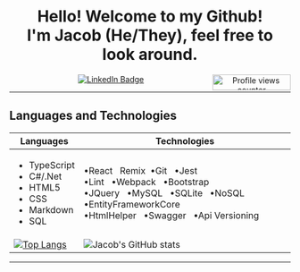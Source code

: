 <div align="center">           
<h1> 
 Hello! Welcome to my Github!
<br>
 I'm Jacob (He/They), feel free to look around. 
</h1>
 
<a href="https://www.linkedin.com/in/jacob-lee-eugene-wilson/">
            <img src="https://img.shields.io/badge/-@jlewilson-0077B5?style=for-the-badge&amp;labelColor=0077B5&amp;logo=LinkedIn&amp;link=https://www.linkedin.com/in/jacob-lee-eugene-wilson/" alt="LinkedIn Badge">
</a>
<img style="display:inline-block; float:right" alt="Profile views counter" width="140px" height="28px" src="https://komarev.com/ghpvc/?username=JLEWilson&style=flat-square&color=blue"">
</div>
<hr>
<h2>Languages and Technologies</h2>

| Languages   | Technologies |
| ----------- | ----------- |
| <ul><li>TypeScript</li><li>C#/.Net</li><li>HTML5</li><li>CSS</li><li>Markdown</li><li>SQL</li></ul> | •React &nbsp; Remix  &nbsp;•Git &nbsp; •Jest<br> •Lint &nbsp; •Webpack &nbsp; •Bootstrap <br> •JQuery &nbsp; •MySQL &nbsp; •SQLite &nbsp; •NoSQL &nbsp; •EntityFrameworkCore <br> •HtmlHelper &nbsp; •Swagger &nbsp; •Api Versioning|
|[![Top Langs](https://github-readme-stats.vercel.app/api/top-langs/?username=JLEWilson)](https://github.com/anuraghazra/github-readme-stats) | ![Jacob's GitHub stats](https://github-readme-stats.vercel.app/api?username=JLEWilson&show_icons=true&theme=merko)|
<hr/>
